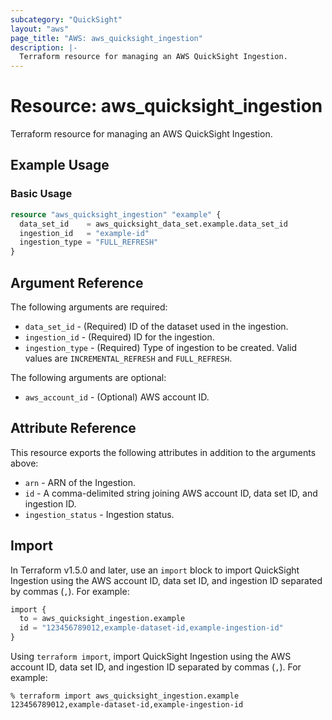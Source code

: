 ```yaml
---
subcategory: "QuickSight"
layout: "aws"
page_title: "AWS: aws_quicksight_ingestion"
description: |-
  Terraform resource for managing an AWS QuickSight Ingestion.
---
```


# Resource: aws_quicksight_ingestion

Terraform resource for managing an AWS QuickSight Ingestion.

## Example Usage

### Basic Usage

```terraform
resource "aws_quicksight_ingestion" "example" {
  data_set_id    = aws_quicksight_data_set.example.data_set_id
  ingestion_id   = "example-id"
  ingestion_type = "FULL_REFRESH"
}
```

## Argument Reference

The following arguments are required:

* `data_set_id` - (Required) ID of the dataset used in the ingestion.
* `ingestion_id` - (Required) ID for the ingestion.
* `ingestion_type` - (Required) Type of ingestion to be created. Valid values are `INCREMENTAL_REFRESH` and `FULL_REFRESH`.

The following arguments are optional:

* `aws_account_id` - (Optional) AWS account ID.

## Attribute Reference

This resource exports the following attributes in addition to the arguments above:

* `arn` - ARN of the Ingestion.
* `id` - A comma-delimited string joining AWS account ID, data set ID, and ingestion ID.
* `ingestion_status` - Ingestion status.

## Import

In Terraform v1.5.0 and later, use an `import` block to import QuickSight Ingestion using the AWS account ID, data set ID, and ingestion ID separated by commas (`,`). For example:

```terraform
import {
  to = aws_quicksight_ingestion.example
  id = "123456789012,example-dataset-id,example-ingestion-id"
}
```

Using `terraform import`, import QuickSight Ingestion using the AWS account ID, data set ID, and ingestion ID separated by commas (`,`). For example:

```console
% terraform import aws_quicksight_ingestion.example 123456789012,example-dataset-id,example-ingestion-id
```
